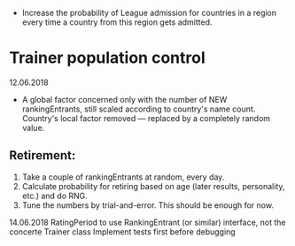 - Increase the probability of League admission for countries in a region every time a country from this region gets admitted.

# Trainer population control
12.06.2018
- A global factor concerned only with the number of NEW rankingEntrants, still scaled according to
  country's name count.
Country's local factor removed — replaced by a completely random value.
## Retirement:
1. Take a couple of rankingEntrants at random, every day.
2. Calculate probability for retiring based on age (later results, personality, etc.) and do RNG.
3. Tune the numbers by trial-and-error.
This should be enough for now.

14.06.2018
RatingPeriod to use RankingEntrant (or similar) interface, not the concerte Trainer class
Implement tests first before debugging
